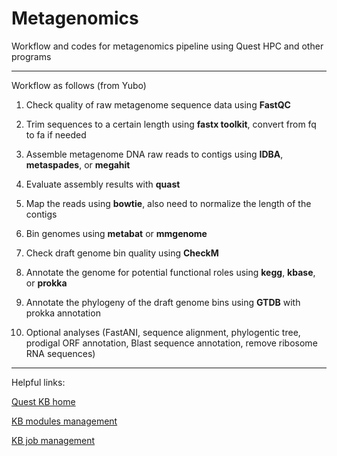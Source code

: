 # Metagenomics

Workflow and codes for metagenomics pipeline using Quest HPC and other programs

---
Workflow as follows (from Yubo)

1) Check quality of raw metagenome sequence data using **FastQC**  

2) Trim sequences to a certain length using **fastx toolkit**, convert from fq to fa if needed  

3)  Assemble metagenome DNA raw reads to contigs using **IDBA**, **metaspades**, or **megahit**

4) Evaluate assembly results with **quast**

5) Map the reads using **bowtie**, also need to normalize the length of the contigs

6) Bin genomes using **metabat** or **mmgenome**

7) Check draft genome bin quality using **CheckM**

8) Annotate the genome for potential functional roles using **kegg**, **kbase**, or **prokka**

9) Annotate the phylogeny of the draft genome bins using **GTDB** with prokka annotation

10) Optional analyses (FastANI, sequence alignment, phylogentic tree, prodigal ORF annotation, Blast sequence annotation, remove ribosome RNA sequences)

---
Helpful links:

[Quest KB home](https://kb.northwestern.edu/72406)

[KB modules management](https://kb.northwestern.edu/70718)

[KB job management](https://kb.northwestern.edu/page.php?id=70710)
